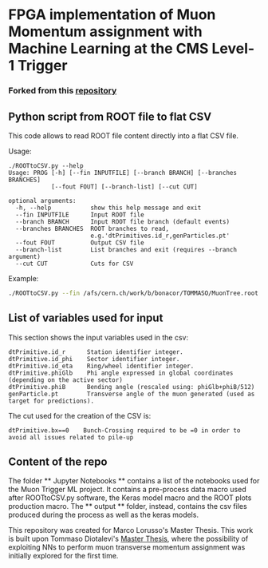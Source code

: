 # FPGA implementation of Muon Momentum assignment with Machine Learning at the CMS Level-1 Trigger
### Forked from this [repository](https://github.com/Tommaso93/MuonTriggerML)
## Python script from ROOT file to flat CSV
This code allows to read ROOT file content directly into a flat CSV file.

Usage:
```
./ROOTtoCSV.py --help
Usage: PROG [-h] [--fin INPUTFILE] [--branch BRANCH] [--branches BRANCHES]
            [--fout FOUT] [--branch-list] [--cut CUT]

optional arguments:
  -h, --help           show this help message and exit
  --fin INPUTFILE      Input ROOT file
  --branch BRANCH      Input ROOT file branch (default events)
  --branches BRANCHES  ROOT branches to read,
                       e.g.'dtPrimitives.id_r,genParticles.pt'
  --fout FOUT          Output CSV file
  --branch-list        List branches and exit (requires --branch argument)
  --cut CUT            Cuts for CSV

```
Example:

```bash
./ROOTtoCSV.py --fin /afs/cern.ch/work/b/bonacor/TOMMASO/MuonTree.root --branch MuonPogTree/MUONPOGTREE --branches "dtPrimitive.id_r,dtPrimitive.id_eta,dtPrimitive.id_phi,dtPrimitive.bxTrackFinder(),dtPrimitive.phiGlb(),genParticle.pt,dtPrimitive.bx" --fout output_bxcut.csv --cut "dtPrimitive.bx==0"
```
## List of variables used for input

This section shows the input variables used in the csv:

```
dtPrimitive.id_r      Station identifier integer.
dtPrimitive.id_phi    Sector identifier integer.
dtPrimitive.id_eta    Ring/wheel identifier integer.
dtPrimitive.phiGlb    Phi angle expressed in global coordinates (depending on the active sector)
dtPrimitive.phiB      Bending angle (rescaled using: phiGlb+phiB/512)
genParticle.pt        Transverse angle of the muon generated (used as target for predictions).

```

The cut used for the creation of the CSV is:

```
dtPrimitive.bx==0    Bunch-Crossing required to be =0 in order to avoid all issues related to pile-up

```

## Content of the repo

The folder ** Jupyter Notebooks ** contains a list of the notebooks used for the Muon Trigger ML project. It contains a pre-process data macro used after ROOTtoCSV.py software, the Keras model macro and the ROOT plots production macro.
The ** output ** folder, instead, contains the csv files produced during the process as well as the keras models. 

This repository was created for Marco Lorusso's Master Thesis. This work is built upon Tommaso Diotalevi's [Master Thesis](https://amslaurea.unibo.it/16326/), where the possibility of exploiting NNs to perform muon transverse momentum assignment was initially explored for the first time. 
